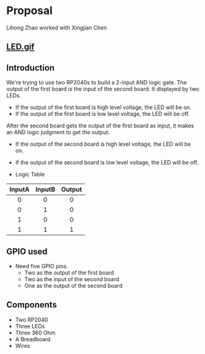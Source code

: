 # Proposal

Lihong Zhao worked with Xingjian Chen
## [LED.gif](https://github.com/lihzhao14/ese-5190-lab2-B/blob/main/Initialize_LED.md)

## Introduction
We're trying to use two RP2040s to build a 2-input AND logic gate. 
The output of the first board is the input of the second board. It displayed by two LEDs.
- If the output of the first board is high level voltage, the LED will be on.
- If the output of the first board is low level voltage, the LED will be off.

After the second board gets the output of the first board as input, it makes an AND logic judgment to get the output.
- If the output of the second board is high level voltage, the LED will be on.
- If the output of the second board is low level voltage, the LED will be off.

- Logic Table

|InputA|InputB|Output|
| :---: | :---: | :---: |
| 0 | 0 | 0 |
| 0 | 1 | 0 |
| 1 | 0 | 0 |
| 1 | 1 | 1 |


## GPIO used
- Need five GPIO pins.
  - Two as the output of the first board
  - Two as the input of the second board
  - One as the output of the second board

## Components
- Two RP2040
- Three LEDs
- Three 360 Ohm
- A Breadboard
- Wires
